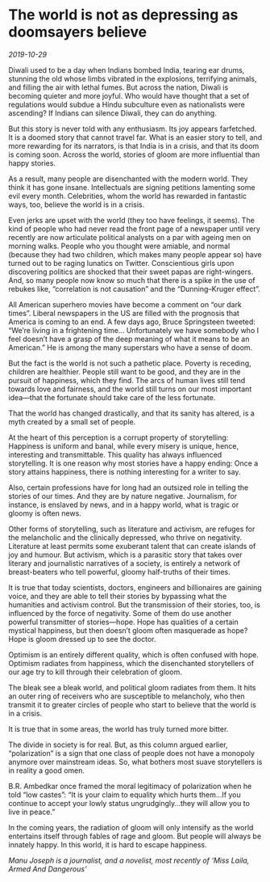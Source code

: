 # The world is not as depressing as doomsayers believe

*2019-10-29*

Diwali used to be a day when Indians bombed India, tearing ear drums,
stunning the old whose limbs vibrated in the explosions, terrifying
animals, and filling the air with lethal fumes. But across the nation,
Diwali is becoming quieter and more joyful. Who would have thought that
a set of regulations would subdue a Hindu subculture even as
nationalists were ascending? If Indians can silence Diwali, they can do
anything.

But this story is never told with any enthusiasm. Its joy appears
farfetched. It is a doomed story that cannot travel far. What is an
easier story to tell, and more rewarding for its narrators, is that
India is in a crisis, and that its doom is coming soon. Across the
world, stories of gloom are more influential than happy stories.

As a result, many people are disenchanted with the modern world. They
think it has gone insane. Intellectuals are signing petitions lamenting
some evil every month. Celebrities, whom the world has rewarded in
fantastic ways, too, believe the world is in a crisis.

Even jerks are upset with the world (they too have feelings, it seems).
The kind of people who had never read the front page of a newspaper
until very recently are now articulate political analysts on a par with
ageing men on morning walks. People who you thought were amiable, and
normal (because they had two children, which makes many people appear
so) have turned out to be raging lunatics on Twitter. Conscientious
girls upon discovering politics are shocked that their sweet papas are
right-wingers. And, so many people now know so much that there is a
spike in the use of rebukes like, “correlation is not causation” and the
“Dunning–Kruger effect”.

All American superhero movies have become a comment on “our dark times”.
Liberal newspapers in the US are filled with the prognosis that America
is coming to an end. A few days ago, Bruce Springsteen tweeted: “We’re
living in a frightening time... Unfortunately we have somebody who I
feel doesn’t have a grasp of the deep meaning of what it means to be an
American.” He is among the many superstars who have a sense of doom.

But the fact is the world is not such a pathetic place. Poverty is
receding, children are healthier. People still want to be good, and they
are in the pursuit of happiness, which they find. The arcs of human
lives still tend towards love and fairness, and the world still turns on
our most important idea—that the fortunate should take care of the less
fortunate.

That the world has changed drastically, and that its sanity has altered,
is a myth created by a small set of people.

At the heart of this perception is a corrupt property of storytelling:
Happiness is uniform and banal, while every misery is unique, hence,
interesting and transmittable. This quality has always influenced
storytelling. It is one reason why most stories have a happy ending:
Once a story attains happiness, there is nothing interesting for a
writer to say.

Also, certain professions have for long had an outsized role in telling
the stories of our times. And they are by nature negative. Journalism,
for instance, is enslaved by news, and in a happy world, what is tragic
or gloomy is often news.

Other forms of storytelling, such as literature and activism, are
refuges for the melancholic and the clinically depressed, who thrive on
negativity. Literature at least permits some exuberant talent that can
create islands of joy and humour. But activism, which is a parasitic
story that takes over literary and journalistic narratives of a society,
is entirely a network of breast-beaters who tell powerful, gloomy
half-truths of their times.

It is true that today scientists, doctors, engineers and billionaires
are gaining voice, and they are able to tell their stories by bypassing
what the humanities and activism control. But the transmission of their
stories, too, is influenced by the force of negativity. Some of them do
use another powerful transmitter of stories—hope. Hope has qualities of
a certain mystical happiness, but then doesn’t gloom often masquerade as
hope? Hope is gloom dressed up to see the doctor.

Optimism is an entirely different quality, which is often confused with
hope. Optimism radiates from happiness, which the disenchanted
storytellers of our age try to kill through their celebration of gloom.

The bleak see a bleak world, and political gloom radiates from them. It
hits an outer ring of receivers who are susceptible to melancholy, who
then transmit it to greater circles of people who start to believe that
the world is in a crisis.

It is true that in some areas, the world has truly turned more bitter.

The divide in society is for real. But, as this column argued earlier,
“polarization” is a sign that one class of people does not have a
monopoly anymore over mainstream ideas. So, what bothers most suave
storytellers is in reality a good omen.

B.R. Ambedkar once framed the moral legitimacy of polarization when he
told “low castes”: “It is your claim to equality which hurts them…If you
continue to accept your lowly status ungrudgingly…they will allow you to
live in peace.”

In the coming years, the radiation of gloom will only intensify as the
world entertains itself through fables of rage and gloom. But people
will always be innately happy. In this world, it is hard to escape
happiness.

*Manu Joseph is a journalist, and a novelist, most recently of ‘Miss
Laila, Armed And Dangerous’*
